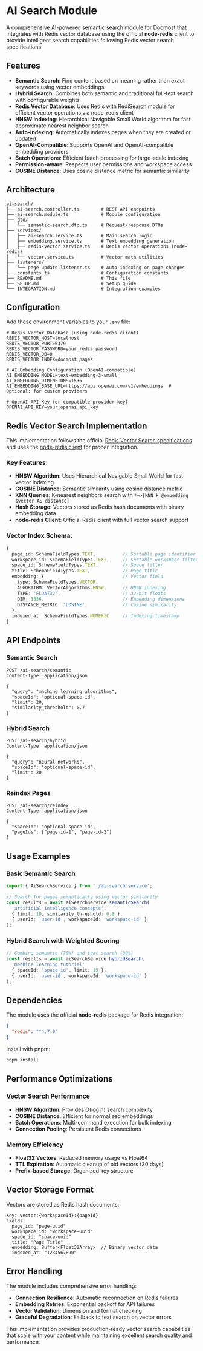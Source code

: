 # AI Search Module

A comprehensive AI-powered semantic search module for Docmost that integrates with Redis vector database using the official **node-redis** client to provide intelligent search capabilities following Redis vector search specifications.

## Features

- **Semantic Search**: Find content based on meaning rather than exact keywords using vector embeddings
- **Hybrid Search**: Combines both semantic and traditional full-text search with configurable weights
- **Redis Vector Database**: Uses Redis with RediSearch module for efficient vector operations via node-redis client
- **HNSW Indexing**: Hierarchical Navigable Small World algorithm for fast approximate nearest neighbor search
- **Auto-indexing**: Automatically indexes pages when they are created or updated
- **OpenAI-Compatible**: Supports OpenAI and OpenAI-compatible embedding providers
- **Batch Operations**: Efficient batch processing for large-scale indexing
- **Permission-aware**: Respects user permissions and workspace access
- **COSINE Distance**: Uses cosine distance metric for semantic similarity

## Architecture

```
ai-search/
├── ai-search.controller.ts        # REST API endpoints
├── ai-search.module.ts            # Module configuration
├── dto/
│   └── semantic-search.dto.ts     # Request/response DTOs
├── services/
│   ├── ai-search.service.ts       # Main search logic
│   ├── embedding.service.ts       # Text embedding generation
│   ├── redis-vector.service.ts    # Redis vector operations (node-redis)
│   └── vector.service.ts          # Vector math utilities
├── listeners/
│   └── page-update.listener.ts    # Auto-indexing on page changes
├── constants.ts                   # Configuration constants
├── README.md                      # This file
├── SETUP.md                       # Setup guide
└── INTEGRATION.md                 # Integration examples
```

## Configuration

Add these environment variables to your `.env` file:

```env
# Redis Vector Database (using node-redis client)
REDIS_VECTOR_HOST=localhost
REDIS_VECTOR_PORT=6379
REDIS_VECTOR_PASSWORD=your_redis_password
REDIS_VECTOR_DB=0
REDIS_VECTOR_INDEX=docmost_pages

# AI Embedding Configuration (OpenAI-compatible)
AI_EMBEDDING_MODEL=text-embedding-3-small
AI_EMBEDDING_DIMENSIONS=1536
AI_EMBEDDING_BASE_URL=https://api.openai.com/v1/embeddings  # Optional: for custom providers

# OpenAI API Key (or compatible provider key)
OPENAI_API_KEY=your_openai_api_key
```

## Redis Vector Search Implementation

This implementation follows the official [Redis Vector Search specifications](https://redis.io/docs/latest/develop/interact/search-and-query/query/vector-search/) and uses the [node-redis client](https://redis.io/docs/latest/develop/clients/nodejs/vecsearch/) for proper integration.

### Key Features:
- **HNSW Algorithm**: Uses Hierarchical Navigable Small World for fast vector indexing
- **COSINE Distance**: Semantic similarity using cosine distance metric
- **KNN Queries**: K-nearest neighbors search with `*=>[KNN k @embedding $vector AS distance]`
- **Hash Storage**: Vectors stored as Redis hash documents with binary embedding data
- **node-redis Client**: Official Redis client with full vector search support

### Vector Index Schema:
```typescript
{
  page_id: SchemaFieldTypes.TEXT,          // Sortable page identifier
  workspace_id: SchemaFieldTypes.TEXT,     // Sortable workspace filter
  space_id: SchemaFieldTypes.TEXT,         // Space filter
  title: SchemaFieldTypes.TEXT,            // Page title
  embedding: {                             // Vector field
    type: SchemaFieldTypes.VECTOR,
    ALGORITHM: VectorAlgorithms.HNSW,      // HNSW indexing
    TYPE: 'FLOAT32',                       // 32-bit floats
    DIM: 1536,                             // Embedding dimensions
    DISTANCE_METRIC: 'COSINE',             // Cosine similarity
  },
  indexed_at: SchemaFieldTypes.NUMERIC     // Indexing timestamp
}
```

## API Endpoints

### Semantic Search
```http
POST /ai-search/semantic
Content-Type: application/json

{
  "query": "machine learning algorithms",
  "spaceId": "optional-space-id",
  "limit": 20,
  "similarity_threshold": 0.7
}
```

### Hybrid Search
```http
POST /ai-search/hybrid
Content-Type: application/json

{
  "query": "neural networks",
  "spaceId": "optional-space-id", 
  "limit": 20
}
```

### Reindex Pages
```http
POST /ai-search/reindex
Content-Type: application/json

{
  "spaceId": "optional-space-id",
  "pageIds": ["page-id-1", "page-id-2"]
}
```

## Usage Examples

### Basic Semantic Search
```typescript
import { AiSearchService } from './ai-search.service';

// Search for pages semantically using vector similarity
const results = await aiSearchService.semanticSearch(
  'artificial intelligence concepts',
  { limit: 10, similarity_threshold: 0.8 },
  { userId: 'user-id', workspaceId: 'workspace-id' }
);
```

### Hybrid Search with Weighted Scoring
```typescript
// Combine semantic (70%) and text search (30%)
const results = await aiSearchService.hybridSearch(
  'machine learning tutorial',
  { spaceId: 'space-id', limit: 15 },
  { userId: 'user-id', workspaceId: 'workspace-id' }
);
```

## Dependencies

The module uses the official **node-redis** package for Redis integration:

```json
{
  "redis": "^4.7.0"
}
```

Install with pnpm:
```bash
pnpm install
```

## Performance Optimizations

### Vector Search Performance
- **HNSW Algorithm**: Provides O(log n) search complexity
- **COSINE Distance**: Efficient for normalized embeddings
- **Batch Operations**: Multi-command execution for bulk indexing
- **Connection Pooling**: Persistent Redis connections

### Memory Efficiency
- **Float32 Vectors**: Reduced memory usage vs Float64
- **TTL Expiration**: Automatic cleanup of old vectors (30 days)
- **Prefix-based Storage**: Organized key structure

## Vector Storage Format

Vectors are stored as Redis hash documents:
```
Key: vector:{workspaceId}:{pageId}
Fields:
  page_id: "page-uuid"
  workspace_id: "workspace-uuid"  
  space_id: "space-uuid"
  title: "Page Title"
  embedding: Buffer<Float32Array>  // Binary vector data
  indexed_at: "1234567890"
```

## Error Handling

The module includes comprehensive error handling:

- **Connection Resilience**: Automatic reconnection on Redis failures
- **Embedding Retries**: Exponential backoff for API failures  
- **Vector Validation**: Dimension and format checking
- **Graceful Degradation**: Fallback to text search on vector errors

This implementation provides production-ready vector search capabilities that scale with your content while maintaining excellent search quality and performance. 